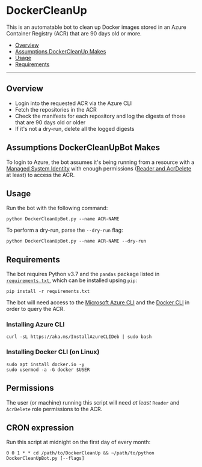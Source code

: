 # DockerCleanUp

This is an automatable bot to clean up Docker images stored in an Azure Container Registry (ACR) that are 90 days old or more.

- [Overview](#overview)
- [Assumptions DockerCleanUp Makes](#assumptions-dockercleanupbot-makes)
- [Usage](#usage)
- [Requirements](#requirements)

---

## Overview

* Login into the requested ACR via the Azure CLI
* Fetch the repositories in the ACR
* Check the manifests for each repository and log the digests of those that are 90 days old or older
* If it's not a dry-run, delete all the logged digests

## Assumptions DockerCleanUpBot Makes

To login to Azure, the bot assumes it's being running from a resource with a [Managed System Identity](https://docs.microsoft.com/en-gb/azure/active-directory/managed-identities-azure-resources/overview) with enough permissions ([Reader and AcrDelete](https://docs.microsoft.com/en-us/azure/container-registry/container-registry-roles) at least) to access the ACR.

## Usage

Run the bot with the following command:

```
python DockerCleanUpBot.py --name ACR-NAME
```

To perform a dry-run, parse the `--dry-run` flag:

```
python DockerCleanUpBot.py --name ACR-NAME --dry-run
```

## Requirements

The bot requires Python v3.7 and the `pandas` package listed in [`requirements.txt`](./requirements.txt), which can be installed upsing `pip`:

```
pip install -r requirements.txt
```

The bot will need access to the [Microsoft Azure CLI](https://docs.microsoft.com/en-us/cli/azure/install-azure-cli?view=azure-cli-latest) and the [Docker CLI](https://docs-stage.docker.com/v17.12/install/) in order to query the ACR.

### Installing Azure CLI

```
curl -sL https://aka.ms/InstallAzureCLIDeb | sudo bash
```

### Installing Docker CLI (on Linux)

```
sudo apt install docker.io -y
sudo usermod -a -G docker $USER
```

## Permissions

The user (or machine) running this script will need _at least_ `Reader` and `AcrDelete` role permissions to the ACR.

## CRON expression

Run this script at midnight on the first day of every month:

```
0 0 1 * * cd /path/to/DockerCleanUp && ~/path/to/python DockerCleanUpBot.py [--flags]
```
